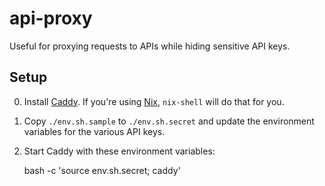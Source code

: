 # api-proxy

Useful for proxying requests to APIs while hiding sensitive API keys.

## Setup

0. Install [Caddy][]. If you're using [Nix][], `nix-shell` will do that for
   you.

1. Copy `./env.sh.sample` to `./env.sh.secret` and update the environment
   variables for the various API keys.

2. Start Caddy with these environment variables:

    bash -c 'source env.sh.secret; caddy'

[Caddy]: https://caddyserver.com/
[Nix]: https://nixos.org/nix/
